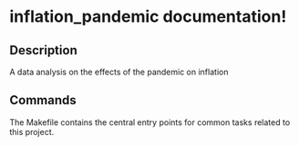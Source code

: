 # inflation_pandemic documentation!

## Description

A data analysis on the effects of the pandemic on inflation

## Commands

The Makefile contains the central entry points for common tasks related to this project.

